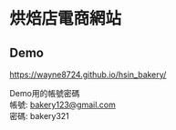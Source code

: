 # 烘焙店電商網站

## Demo
<https://wayne8724.github.io/hsin_bakery/>

Demo用的帳號密碼  
帳號: bakery123@gmail.com  
密碼: bakery321  
